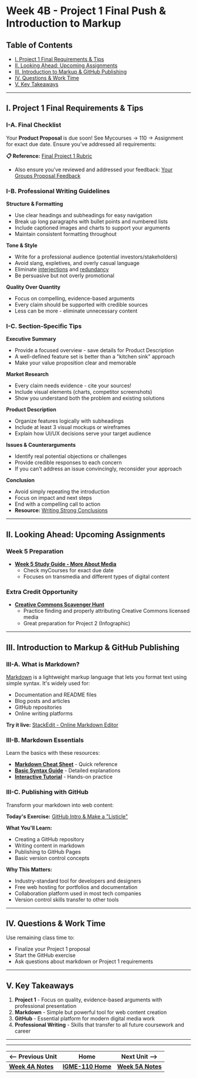 # Week 4B - Project 1 Final Push & Introduction to Markup

## Table of Contents
- [I. Project 1 Final Requirements & Tips](#i-project-1-final-requirements--tips)
- [II. Looking Ahead: Upcoming Assignments](#ii-looking-ahead-upcoming-assignments)
- [III. Introduction to Markup & GitHub Publishing](#iii-introduction-to-markup--github-publishing)
- [IV. Questions & Work Time](#iv-questions--work-time)
- [V. Key Takeaways](#v-key-takeaways)

---

## I. Project 1 Final Requirements & Tips

### I-A. Final Checklist
Your **Product Proposal** is due soon! See Mycourses -> 110 -> Assignment for exact due date. Ensure you've addressed all requirements:

**📋 Reference:** [Final Project 1 Rubric](../documents/p1-rubric-final.md)
- Also ensure you've reviewed and addressed your feedback: [Your Groups Proposal Feedback](../documents/app-proposals/readme.md)

### I-B. Professional Writing Guidelines

**Structure & Formatting**
- Use clear headings and subheadings for easy navigation
- Break up long paragraphs with bullet points and numbered lists
- Include captioned images and charts to support your arguments
- Maintain consistent formatting throughout

**Tone & Style**
- Write for a professional audience (potential investors/stakeholders)
- Avoid slang, expletives, and overly casual language
- Eliminate [interjections](https://www.thoughtco.com/what-is-an-interjection-1691178) and [redundancy](https://edubirdie.com/blog/redundancy-in-writing)
- Be persuasive but not overly promotional

**Quality Over Quantity**
- Focus on compelling, evidence-based arguments
- Every claim should be supported with credible sources
- Less can be more - eliminate unnecessary content

### I-C. Section-Specific Tips

**Executive Summary**
- Provide a focused overview - save details for Product Description
- A well-defined feature set is better than a "kitchen sink" approach
- Make your value proposition clear and memorable

**Market Research**
- Every claim needs evidence - cite your sources!
- Include visual elements (charts, competitor screenshots)
- Show you understand both the problem and existing solutions

**Product Description**
- Organize features logically with subheadings
- Include at least 3 visual mockups or wireframes
- Explain how UI/UX decisions serve your target audience

**Issues & Counterarguments**
- Identify real potential objections or challenges
- Provide credible responses to each concern
- If you can't address an issue convincingly, reconsider your approach

**Conclusion**
- Avoid simply repeating the introduction
- Focus on impact and next steps
- End with a compelling call to action
- **Resource:** [Writing Strong Conclusions](https://www.brandeis.edu/writing-program/resources/students/academic/drafting-revision/conclusions-avoiding-repetition.html)

---

## II. Looking Ahead: Upcoming Assignments

### Week 5 Preparation
- **[Week 5 Study Guide - More About Media](https://docs.google.com/document/d/1tOWF5bkUcpgSNVwjfjuHR47QUroePsl4RDsGdylowiM/copy)**
  - Check myCourses for exact due date
  - Focuses on transmedia and different types of digital content

### Extra Credit Opportunity
- **[Creative Commons Scavenger Hunt](https://docs.google.com/document/d/1ZY9rR69pGSIjqzIlgDlfxCex-GKrC41Eim3vPXDAM_A/edit?usp=sharing)**
  - Practice finding and properly attributing Creative Commons licensed media
  - Great preparation for Project 2 (Infographic)

---

## III. Introduction to Markup & GitHub Publishing

### III-A. What is Markdown?
[Markdown](https://en.wikipedia.org/wiki/Markdown) is a lightweight markup language that lets you format text using simple syntax. It's widely used for:
- Documentation and README files
- Blog posts and articles
- GitHub repositories
- Online writing platforms

**Try it live:** [StackEdit - Online Markdown Editor](https://stackedit.io/app#)

### III-B. Markdown Essentials
Learn the basics with these resources:
- **[Markdown Cheat Sheet](https://www.markdownguide.org/cheat-sheet/)** - Quick reference
- **[Basic Syntax Guide](https://www.markdownguide.org/basic-syntax/)** - Detailed explanations
- **[Interactive Tutorial](https://www.markdowntutorial.com/)** - Hands-on practice

### III-C. Publishing with GitHub
Transform your markdown into web content:

**Today's Exercise:** [GitHub Intro & Make a "Listicle"](../exercises/github-intro.md)

**What You'll Learn:**
- Creating a GitHub repository
- Writing content in markdown
- Publishing to GitHub Pages
- Basic version control concepts

**Why This Matters:**
- Industry-standard tool for developers and designers
- Free web hosting for portfolios and documentation
- Collaboration platform used in most tech companies
- Version control skills transfer to other tools

---

## IV. Questions & Work Time

Use remaining class time to:
- Finalize your Project 1 proposal
- Start the GitHub exercise
- Ask questions about markdown or Project 1 requirements

---

## V. Key Takeaways

1. **Project 1** - Focus on quality, evidence-based arguments with professional presentation
2. **Markdown** - Simple but powerful tool for web content creation
3. **GitHub** - Essential platform for modern digital media work
4. **Professional Writing** - Skills that transfer to all future coursework and career

---
---

| <-- Previous Unit | Home | Next Unit -->
| --- | --- | --- 
|   [**Week 4A Notes**](4A.md)  |  [**IGME-110 Home**](../) | [**Week 5A Notes**](5A.md)
